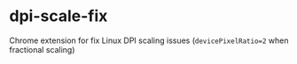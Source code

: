 # dpi-scale-fix
Chrome extension for fix Linux DPI scaling issues (`devicePixelRatio=2` when fractional scaling)
